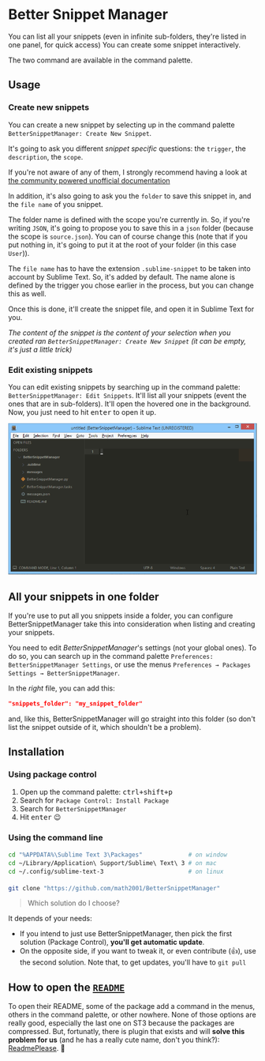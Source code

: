 # Better Snippet Manager

You can list all your snippets (even in infinite sub-folders, they're listed in one panel, for quick access)
You can create some snippet interactively.

The two command are available in the command palette.

## Usage

### Create new snippets

You can create a new snippet by selecting up in the command palette `BetterSnippetManager: Create New Snippet`.

It's going to ask you different *snippet specific* questions: the `trigger`, the `description`, the `scope`.

If you're not aware of any of them, I strongly recommend having a look at [the community powered unofficial documentation][snippets-doc]

In addition, it's also going to ask you the `folder` to save this snippet in, and the `file name` of you snippet.

The folder name is defined with the scope you're currently in. So, if you're writing `JSON`, it's going to propose you to save this in a `json` folder (because the scope is `source.json`). You can of course change this (note that if you put nothing in, it's going to put it at the root of your folder (in this case `User`)).

The `file name` has to have the extension `.sublime-snippet` to be taken into account by Sublime Text. So, it's added by default. The name alone is defined by the trigger you chose earlier in the process, but you can change this as well.

Once this is done, it'll create the snippet file, and open it in Sublime Text for you.

*The content of the snippet is the content of your selection when you created ran `BetterSnippetManager: Create New Snippet` (it can be empty, it's just a little trick)*

### Edit existing snippets

You can edit existing snippets by searching up in the command palette: `BetterSnippetManager: Edit Snippets`. It'll list all your snippets (event the ones that are in sub-folders). It'll open the hovered one in the background. Now, you just need to hit <kbd>enter</kbd> to open it up.

![demo listing Sublime Text snippets using BetterSnippetManager](demo/edit.gif)

## All your snippets in one folder

If you're use to put all you snippets inside a folder, you can configure BetterSnippetManager take this into consideration when listing and creating your snippets.

You need to edit *BetterSnippetManager*'s settings (not your global ones). To do so, you can search up in the command palette `Preferences: BetterSnippetManager Settings`, or use the menus `Preferences → Packages Settings → BetterSnippetManager`.

In the *right* file, you can add this:

```json
"snippets_folder": "my_snippet_folder"
```

and, like this, BetterSnippetManager will go straight into this folder (so don't list the snippet outside of it, which shouldn't be a problem).

## Installation

### Using package control

1. Open up the command palette: <kbd>ctrl+shift+p</kbd>
2. Search for `Package Control: Install Package`
3. Search for `BetterSnippetManager`
4. Hit <kbd>enter</kbd> :wink:

### Using the command line

```bash
cd "%APPDATA%\Sublime Text 3\Packages"             # on window
cd ~/Library/Application\ Support/Sublime\ Text\ 3 # on mac
cd ~/.config/sublime-text-3                        # on linux

git clone "https://github.com/math2001/BetterSnippetManager"
```

> Which solution do I choose?

It depends of your needs:

- If you intend to just use BetterSnippetManager, then pick the first solution (Package Control), **you'll get automatic update**.
- On the opposite side, if you want to tweak it, or even contribute (:+1:), use the second solution. Note that, to get updates, you'll have to `git pull`

## How to open the [`README`](https://github.com/math2001/FileManager/blob/master/README.md)

To open their README, some of the package add a command in the menus, others in the command palette, or other nowhere. None of those options are really good, especially the last one on ST3 because the packages are compressed. But, fortunatly, there is plugin that exists and will **solve this problem for us** (and he has a really cute name, don't you think?): [ReadmePlease](https://packagecontrol.io/packages/ReadmePlease). :tada:

[snippets-doc]: http://docs.sublimetext.info/en/latest/extensibility/snippets.html
